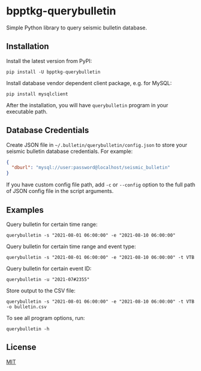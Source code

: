 # bpptkg-querybulletin

Simple Python library to query seismic bulletin database.

## Installation

Install the latest version from PyPI:

    pip install -U bpptkg-querybulletin

Install database vendor dependent client package, e.g. for MySQL:

    pip install mysqlclient

After the installation, you will have `querybulletin` program in your executable
path.

## Database Credentials

Create JSON file in `~/.bulletin/querybulletin/config.json` to store your
seismic bulletin database credentials. For example:

```json
{
  "dburl": "mysql://user:password@localhost/seismic_bulletin"
}
```

If you have custom config file path, add `-c` or `--config` option to the full
path of JSON config file in the script arguments.

## Examples

Query bulletin for certain time range:

    querybulletin -s "2021-08-01 06:00:00" -e "2021-08-10 06:00:00"

Query bulletin for certain time range and event type:

    querybulletin -s "2021-08-01 06:00:00" -e "2021-08-10 06:00:00" -t VTB

Query bulletin for certain event ID:

    querybulletin -u "2021-07#2355"

Store output to the CSV file:

    querybulletin -s "2021-08-01 06:00:00" -e "2021-08-10 06:00:00" -t VTB -o bulletin.csv

To see all program options, run:

    querybulletin -h

## License

[MIT](https://github.com/bpptkg/bpptkg-querybulletin/blob/main/LICENSE)
